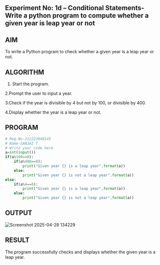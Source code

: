 ## Experiment No: 1d – Conditional Statements- Write a python program to compute whether a given year is leap year or not
## AIM  
To write a Python program to check whether a given year is a leap year or not.
## ALGORITHM  
1. Start the program.

2.Prompt the user to input a year.

3.Check if the year is divisible by 4 but not by 100, or divisible by 400.

4.Display whether the year is a leap year or not.
## PROGRAM
```python
# Reg.No-212222040145
# Name-SANJAI T
# Write your code here
a=int(input())
if(a%100==0):
    if(a%400==0):
        print("Given year {} is a leap year".format(a))
    else:
        print("Given year {} is not a leap year".format(a))
else:
    if(a%4==0):
        print("Given year {} is a leap year".format(a))
    else:
        print("Given year {} is not a leap year".format(a))
```

## OUTPUT
![Screenshot 2025-04-28 134229](https://github.com/user-attachments/assets/c3f404a0-819d-4a08-9dee-3bf719389456)

## RESULT
The program successfully checks and displays whether the given year is a leap year.
